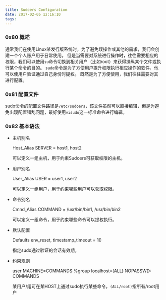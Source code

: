 ```yaml
---
title: Sudoers Configuration
date: 2017-02-05 12:16:10
tags:
---
```


### 0x80 概述
通常我们在使用Linux某发行版系统时，为了避免误操作或其他的需求，我们会创建一个个人账户用于日常使用。
但是当需要对系统进行操作时，往往需要相应的权限，我们可以使用`su`命令切换到相关用户（比如root）来获得操纵某个文件或执行某个命令的目的。
`sudo`命令是为了方便用户提升权限执行相应操作的软件，他可以使用户验证通过自己身份时提权。
既然是为了方便使用，我们往往需要对其进行配置。

### 0x81 配置文件
sudo命令的配置文件路径是`/etc/sudoers`，该文件虽然可以直接编辑，但是为避免出现配置错乱问题，最好使用`visudo`这一标准命令进行编辑。

### 0x82 基本语法
* 主机别名

    Host_Alias SERVER = host1, host2

    可以定义一组主机，用于约束Sudoers可获取权限的主机。

* 用户别名

    User_Alias USER = user1, user2

    可以定义一组用户，用于约束哪些用户可以获取权限。

* 命令别名

    Cmnd_Alias COMMAND = /usr/bin/bin1, /usr/bin/bin2

    可以定义一组命令，用于约束哪些命令可以提权执行。

* 默认配置

    Defaults env_reset, timestamp_timeout = 10

    指定sudo通过验证的会话有效期。

* 约束规则

    user MACHINE=COMMANDS %group localhost=(ALL) NOPASSWD: COMMANDS

    某用户/组可在某HOST上通过sudo执行某些命令。`(ALL/root)`指所有/root用户


